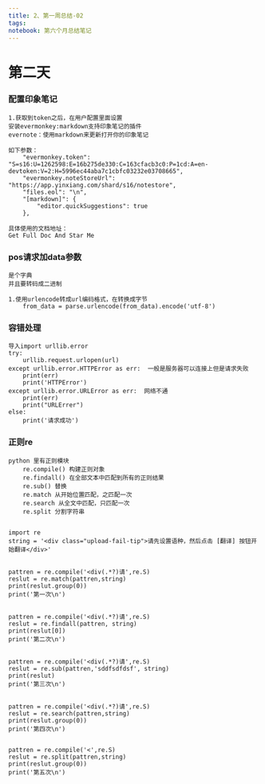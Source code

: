 ```yaml
---
title: 2、第一周总结-02
tags: 
notebook: 第六个月总结笔记
---
```



# 第二天
### 配置印象笔记
    1.获取到token之后，在用户配置里面设置
    安装evermonkey:markdown支持印象笔记的插件
    evernote：使用markdown来更新打开你的印象笔记

    如下参数：
        "evermonkey.token": "S=s16:U=1262598:E=16b275de330:C=163cfacb3c0:P=1cd:A=en-devtoken:V=2:H=5996ec44aba7c1cbfc03232e03708665",
        "evermonkey.noteStoreUrl": "https://app.yinxiang.com/shard/s16/notestore",
        "files.eol": "\n",
        "[markdown]": {
            "editor.quickSuggestions": true
        },

    具体使用的文档地址：
    Get Full Doc And Star Me
### pos请求加data参数
    是个字典
    并且要转码成二进制

    1.使用urlencode转成url编码格式，在转换成字节
        from_data = parse.urlencode(from_data).encode('utf-8')
### 容错处理
    导入import urllib.error
    try:
        urllib.request.urlopen(url)
    except urllib.error.HTTPError as err:  一般是服务器可以连接上但是请求失败
        print(err)
        print('HTTPError')
    except urllib.error.URLError as err:  网络不通
        print(err)
        print("URLErrer")
    else:
        print('请求成功')
### 正则re
    python 里有正则模块
        re.compile() 构建正则对象
        re.findall() 在全部文本中匹配到所有的正则结果
        re.sub() 替换
        re.match 从开始位置匹配，之匹配一次
        re.search 从全文中匹配，只匹配一次
        re.split 分割字符串


    import re
    string = '<div class="upload-fail-tip">请先设置语种，然后点击 [翻译] 按钮开始翻译</div>'


    pattren = re.compile('<div(.*?)请',re.S)
    reslut = re.match(pattren,string)
    print(reslut.group(0))
    print('第一次\n')


    pattren = re.compile('<div(.*?)请',re.S)
    reslut = re.findall(pattren, string)
    print(reslut[0])
    print('第二次\n')


    pattren = re.compile('<div(.*?)请',re.S)
    reslut = re.sub(pattren,'sddfsdfdsf', string)
    print(reslut)
    print('第三次\n')


    pattren = re.compile('<div(.*?)请',re.S)
    reslut = re.search(pattren,string)
    print(reslut.group(0))
    print('第四次\n')


    pattren = re.compile('<',re.S)
    reslut = re.split(pattren,string)
    print(reslut.group(0))
    print('第五次\n')